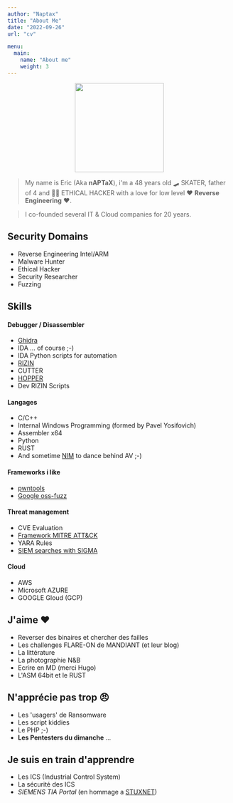 ```yaml
---
author: "Naptax"
title: "About Me"
date: "2022-09-26"
url: "cv"

menu:
  main:
    name: "About me"
    weight: 3
---
```



<center>
<img src="/images/author_cropped.png" width="200"> 
</center>

> My name is Eric (Aka **nAPTaX**), i'm a 48 years old :skateboard: SKATER, father of 4 and :farmer: ETHICAL
> HACKER with a love for low level :heart: **Reverse Engineering** :heart:.  

> I co-founded several IT & Cloud companies for 20 years.

 <center>
  <a href="https://keybase.io/naptax"><i class="fa fa-paw"></i></a>
</center>

## Security Domains

- Reverse Engineering Intel/ARM
- Malware Hunter 
- Ethical Hacker
- Security Researcher
- Fuzzing

 <center>
  <a href="https://keybase.io/naptax"><i class="fa fa-paw"></i></a>
</center>

## Skills

#### Debugger / Disassembler
- [Ghidra](https://ghidra-sre.org/) 
- IDA ... of course ;-)
- IDA Python scripts for automation
- [RIZIN](https://rizin.re/)
- CUTTER
- [HOPPER](https://www.hopperapp.com/)
- Dev RIZIN Scripts 

#### Langages
- C/C++
- Internal Windows Programming (formed by Pavel Yosifovich) 
- Assembler x64 
- Python
- RUST
- And sometime [NIM](https://nim-lang.org/) to dance behind AV ;-)

#### Frameworks i like
- [pwntools](https://github.com/Gallopsled/pwntools#readme)
- [Google oss-fuzz](https://github.com/google/oss-fuzz)

#### Threat management
- CVE Evaluation
- [Framework MITRE ATT&CK](https://attack.mitre.org/)  
- YARA Rules
- [SIEM searches with SIGMA](https://github.com/SigmaHQ/sigma) 

#### Cloud
- AWS
- Microsoft AZURE
- GOOGLE Gloud (GCP)

 <center>
  <a href="https://keybase.io/naptax"><i class="fa fa-paw"></i></a>
</center>

## J'aime  :heart:
- Reverser des binaires et chercher des failles
- Les challenges FLARE-ON de MANDIANT (et leur blog)
- La littérature 
- La photographie N&B
- Ecrire en MD (merci Hugo)
- L'ASM 64bit et le RUST

## N'apprécie pas trop :angry:
- Les 'usagers' de Ransomware
- Les script kiddies
- Le PHP ;-)
- **Les Pentesters du dimanche** ... 

## Je suis en train d'apprendre
- Les ICS (Industrial Control System)
- La sécurité des ICS
- _SIEMENS TIA Portal_ (en hommage a [STUXNET](https://github.com/research-virus/stuxnet))

 <center>
  <a href="https://keybase.io/naptax"><i class="fa fa-paw"></i></a>
</center>